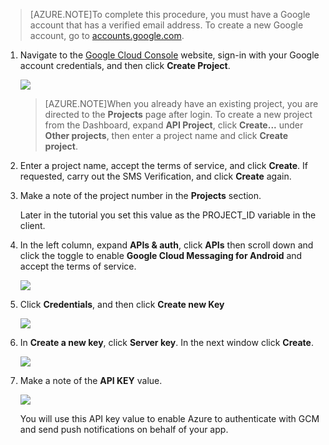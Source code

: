 

>[AZURE.NOTE]To complete this procedure, you must have a Google account that has a verified email address. To create a new Google account, go to <a href="http://go.microsoft.com/fwlink/p/?LinkId=268302" target="_blank">accounts.google.com</a>.


1. Navigate to the <a href="http://cloud.google.com/console" target="_blank">Google Cloud Console</a> website, sign-in with your Google account credentials, and then click **Create Project**.

    ![](./media/notification-hubs-android-get-started/mobile-services-google-new-project.png)   

    >[AZURE.NOTE]When you already have an existing project, you are directed to the <strong>Projects</strong> page after login. To create a new project from the Dashboard, expand <strong>API Project</strong>, click <strong>Create...</strong> under <strong>Other projects</strong>, then enter a project name and click <strong>Create project</strong>.

2. Enter a project name, accept the terms of service, and click **Create**. If requested, carry out the SMS Verification, and click **Create** again.

3. Make a note of the project number in the **Projects** section. 

    Later in the tutorial you set this value as the PROJECT_ID variable in the client.

4. In the left column, expand **APIs & auth**, click **APIs** then scroll down and click the toggle to enable **Google Cloud Messaging for Android** and accept the terms of service. 

    ![](./media/notification-hubs-android-get-started/mobile-services-google-enable-GCM.png)

5. Click **Credentials**, and then click **Create new Key** 

    ![](./media/notification-hubs-android-get-started/mobile-services-google-create-server-key.png)

6. In **Create a new key**, click **Server key**. In the next window click **Create**.

    ![](./media/notification-hubs-android-get-started/mobile-services-google-create-server-key2.png)

7. Make a note of the **API KEY** value.

    ![](./media/notification-hubs-android-get-started/mobile-services-google-create-server-key3.png) 

    You will use this API key value to enable Azure to authenticate with GCM and send push notifications on behalf of your app.



